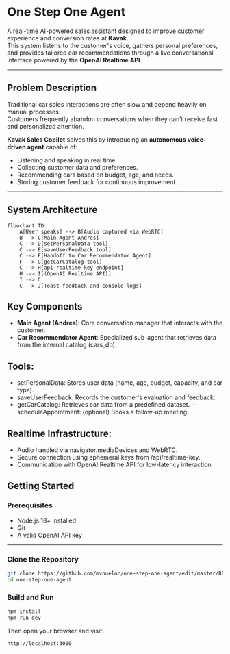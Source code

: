 # One Step One Agent

A real-time AI-powered sales assistant designed to improve customer experience and conversion rates at **Kavak**.  
This system listens to the customer's voice, gathers personal preferences, and provides tailored car recommendations through a live conversational interface powered by the **OpenAI Realtime API**.

---

## Problem Description

Traditional car sales interactions are often slow and depend heavily on manual processes.  
Customers frequently abandon conversations when they can’t receive fast and personalized attention.

**Kavak Sales Copilot** solves this by introducing an **autonomous voice-driven agent** capable of:
- Listening and speaking in real time.  
- Collecting customer data and preferences.  
- Recommending cars based on budget, age, and needs.  
- Storing customer feedback for continuous improvement.

---

## System Architecture

```mermaid
flowchart TD
    A[User speaks] --> B[Audio captured via WebRTC]
    B --> C[Main Agent Andres]
    C --> D[setPersonalData tool]
    C --> E[saveUserFeedback tool]
    C --> F[Handoff to Car Recommendator Agent]
    F --> G[getCarCatalog tool]
    C --> H[api-realtime-key endpoint]
    H --> I[(OpenAI Realtime API)]
    I --> C
    C --> J[Toast feedback and console logs]
```

## Key Components

- **Main Agent (Andres)**: Core conversation manager that interacts with the customer.
- **Car Recommendator Agent**: Specialized sub-agent that retrieves data from the internal catalog (cars_db).

## Tools:

- setPersonalData: Stores user data (name, age, budget, capacity, and car type).
- saveUserFeedback: Records the customer's evaluation and feedback.
- getCarCatalog: Retrieves car data from a predefined dataset.
-- scheduleAppointment: (optional) Books a follow-up meeting.

## Realtime Infrastructure:

- Audio handled via navigator.mediaDevices and WebRTC.
- Secure connection using ephemeral keys from /api/realtime-key.
- Communication with OpenAI Realtime API for low-latency interaction.

## Getting Started

### Prerequisites
- Node.js 18+ installed  
- Git  
- A valid OpenAI API key  

---

### Clone the Repository
```bash
git clone https://github.com/mvnueloc/one-step-one-agent/edit/master/README.md
cd one-step-one-agent
```

### Build and Run
```bash
npm install
npm run dev
```
Then open your browser and visit:
```bash
http://localhost:3000
```
